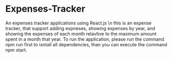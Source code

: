 # Expenses-Tracker
An expenses tracker applications using React.js \n
this is an expense tracker, that support adding expneses, showing expenses by year, and showing the expenses of each month relavtive to the maximum amount spent in a month that year. 
To run  the application, please run the command npm run first to isntall all dependencies, than you can execute the command npm start.
